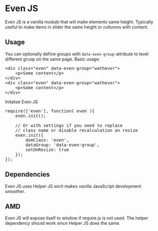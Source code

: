 # Even JS
Even JS is a vanilla module that will make elements same height. Typically useful to make items in slider the same height or collumns with content.

## Usage
You can optionally define groups with <code>data-even-group</code>-attribute to level different gruop on the same page.
Basic usage:
<pre>
&lt;div class="even" data-even-group="wathever"&gt;
	&lt;p&gt;Some content&lt;/p&gt;
&lt;/div&gt;
&lt;div class="even" data-even-group="wathever"&gt;
	&lt;p&gt;Some content&lt;/p&gt;
&lt;/div&gt;
</pre>
Initalize Even JS
<pre>
require(['even'], function( even ){
	even.init();

	// Or with settings if you need to replace 
	// class name or disable recalculation on resize
	even.init({
		domClass: 'even',
		dataGroup: 'data-even-group',
		setOnResize: true
	});
});
</pre>

## Dependencies
Even JS uses Helper JS wich makes vanilla JavaScript development smoother.

## AMD
Even JS will expose itself to window if require.js is not used. The helper dependency should work since Helper JS does the same.